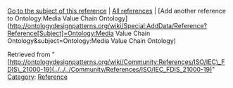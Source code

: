 [Go to the subject of this reference](../../../Ontology/Media_Value_Chain_Ontology "Ontology:Media Value Chain Ontology") | [All references](../../../Community/References.1 "Community:References") | [Add another reference to Ontology:Media Value Chain Ontology](http://ontologydesignpatterns.org/wiki/Special:AddData/Reference?Reference[Subject]=Ontology:Media Value Chain Ontology&subject=Ontology:Media Value Chain Ontology)


Retrieved from "[http://ontologydesignpatterns.org/wiki/Community:References/ISO/IEC\_FDIS\_21000-19](../../../Community/References/ISO/IEC_FDIS_21000-19)"
 [Category](http://ontologydesignpatterns.org/wiki/Special:Categories "Special:Categories"): [Reference](../../../Category/Reference "Category:Reference")